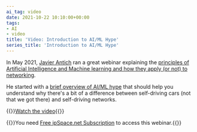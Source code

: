 ```yaml
---
ai_tag: video
date: 2021-10-22 10:10:00+00:00
tags:
- AI
- video
title: 'Video: Introduction to AI/ML Hype'
series_title: 'Introduction to AI/ML Hype'
---
```

In May 2021, [Javier Antich](https://www.ipspace.net/Author:Javier_Antich) ran a great webinar explaining the [principles of Artificial Intelligence and Machine learning and how they apply (or not) to networking](https://www.ipspace.net/AI_and_ML_in_Networking).

He started with a [brief overview of AI/ML hype](https://my.ipspace.net/bin/get/AI/1%20-%20Introduction.mp4?doccode=AI) that should help you understand why there's a bit of a difference between self-driving cars (not that we got there) and self-driving networks.

{{<jump>}}[Watch the video](https://my.ipspace.net/bin/get/AI/1%20-%20Introduction.mp4?doccode=AI){{</jump>}}

{{<note free>}}You need [Free ipSpace.net Subscription](https://www.ipspace.net/Subscription/Free) to access this webinar.{{</note>}}